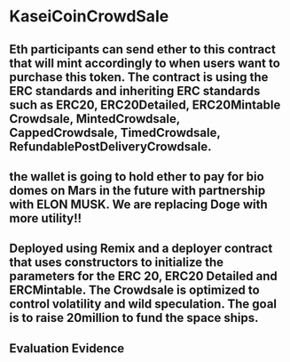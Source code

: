 # KaseiCoinCrowdSale
## Eth participants can send ether to this contract that will mint accordingly to when users want to purchase this token. The contract is using the ERC standards and inheriting ERC standards such as ERC20, ERC20Detailed, ERC20Mintable Crowdsale, MintedCrowdsale, CappedCrowdsale, TimedCrowdsale, RefundablePostDeliveryCrowdsale. 
## the wallet is going to hold ether to pay for bio domes on Mars in the future with partnership with ELON MUSK. We are replacing Doge with more utility!! 
## Deployed using Remix and a deployer contract that uses constructors to initialize the parameters for the ERC 20, ERC20 Detailed and ERCMintable. The Crowdsale is optimized to control volatility and wild speculation. The goal is to raise 20million to fund the space ships. 
## Evaluation Evidence
